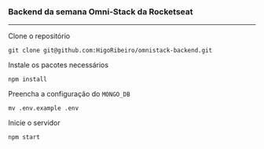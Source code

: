 ### Backend da semana Omni-Stack da Rocketseat

---

Clone o repositório
```
git clone git@github.com:HigoRibeiro/omnistack-backend.git
```

Instale os pacotes necessários
```
npm install
```

Preencha a configuração do `MONGO_DB`

```
mv .env.example .env
```
Inicie o servidor
```
npm start
```
